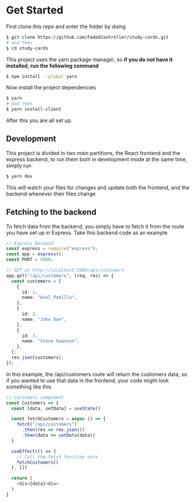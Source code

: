 # Get Started

First clone this repo and enter the folder by doing

```bash
$ git clone https://github.com/FadedController/study-cards.git
# and then
$ cd study-cards
```

This project uses the yarn package manager, so **if you do not have it installed, run the following command**

```bash
$ npm install --global yarn
```

Now install the project dependencies

```bash
$ yarn
# and then
$ yarn install-client
```

After this you are all set up.

## Development

This project is divided in two main partitions, the React frontend and the express backend, to run them both in development mode at the same time, simply run

```bash
$ yarn dev
```

This will watch your files for changes and update both the frontend, and the backend whenever their files change

## Fetching to the backend

To fetch data from the backend, you simply have to fetch it from the route you have set up in Express. Take this backend code as an example

```typescript
// Express Backend
const express = require("express");
const app = express();
const PORT = 5000;

// GET at http://localhost:5000/api/customers
app.get("/api/customers", (req, res) => {
  const customers = [
    {
      id: 1,
      name: "Axel Padilla",
    },
    {
      id: 2,
      name: "John Doe",
    },
    {
      id: 3,
      name: "Steve Swanson",
    },
  ];
  res.json(customers);
});
```

In this example, the /api/customers route will return the customers data, so if you wanted to use that data in the frontend, your code might look something like this

```javascript
// Customers component
const Customers => {
  const [data, setData] = useState()

  const fetchCustomers = async () => {
    fetch("/api/customers")
      .then(res => res.json())
      .then(data => setData(data))
  }

  useEffect(() => {
    // Call the fetch function once
    fetchCustomers()
  }, [])

  return (
    <div>{data}<div>
  )
}
```
